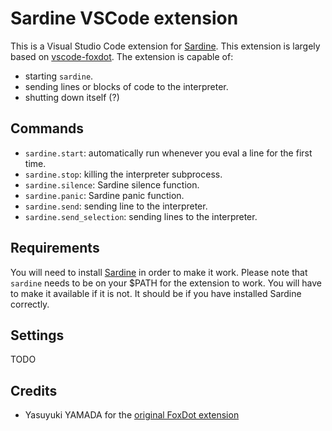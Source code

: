 # Sardine VSCode extension

This is a Visual Studio Code extension for [Sardine](https://sardine.raphaelforment.fr). This extension is largely based on [vscode-foxdot](https://github.com/yasuyuky/vscode-foxdot). The extension is capable of:
- starting `sardine`.
- sending lines or blocks of code to the interpreter.
- shutting down itself (?)

## Commands

- `sardine.start`: automatically run whenever you eval a line for the first time. 
- `sardine.stop`: killing the interpreter subprocess.
- `sardine.silence`: Sardine silence function.
- `sardine.panic`: Sardine panic function.
- `sardine.send`: sending line to the interpreter.
- `sardine.send_selection`: sending lines to the interpreter.

## Requirements

You will need to install [Sardine](https://sardine.raphaelforment.fr) in order to make it work. Please note that `sardine` needs to be on your $PATH for the extension to work.
You will have to make it available if it is not. It should be if you have installed Sardine correctly.

## Settings

TODO

## Credits

- Yasuyuki YAMADA for the [original FoxDot extension](https://github.com/yasuyuky/vscode-foxdot)

